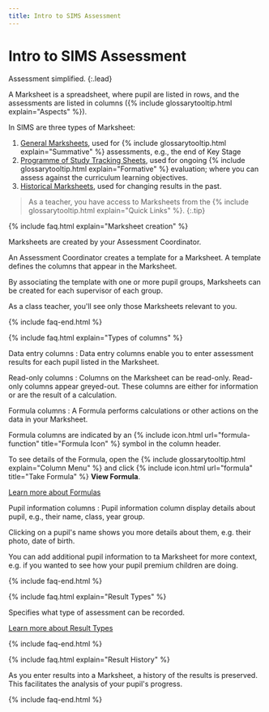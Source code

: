 ```yaml
---
title: Intro to SIMS Assessment
---
```


# Intro to SIMS Assessment

Assessment simplified.
{:.lead}

A Marksheet is a spreadsheet, where pupil are listed in rows, and the assessments are listed in columns ({% include glossarytooltip.html explain="Aspects" %}).

In SIMS are three types of Marksheet:

1. [General Marksheets](marksheets/ms-ass), used for {% include glossarytooltip.html explain="Summative" %} assessments, e.g., the end of Key Stage
1. [Programme of Study Tracking Sheets](marksheets/ms-pos), used for ongoing {% include glossarytooltip.html explain="Formative" %} evaluation; where you can assess against the curriculum learning objectives.
1. [Historical Marksheets](marksheets/ms-historical), used for changing results in the past.

> As a teacher, you have access to Marksheets from the {% include glossarytooltip.html explain="Quick Links" %}.
{:.tip}

{% include faq.html explain="Marksheet creation" %}

Marksheets are created by your Assessment Coordinator.

An Assessment Coordinator creates a template for a Marksheet. A template defines the columns that appear in the Marksheet.

By associating the template with one or more pupil groups, Marksheets can be created for each supervisor of each group.

As a class teacher, you'll see only those Marksheets relevant to you.

{% include faq-end.html  %}

{% include faq.html explain="Types of columns" %}

Data entry columns
: Data entry columns enable you to enter assessment results for each pupil listed in the Marksheet.

Read-only columns
: Columns on the Marksheet can be read-only. Read-only columns appear greyed-out. These columns are either for information or are the result of a calculation.

Formula columns
: A Formula performs calculations or other actions on the data in your Marksheet. 

Formula columns are indicated by an {% include icon.html url="formula-function" title="Formula Icon" %} symbol in the column header.

To see details of the Formula, open the {% include glossarytooltip.html explain="Column Menu" %} and click {% include icon.html url="formula" title="Take Formula" %} **View Formula**.

[Learn more about Formulas](formulas-intro)

Pupil information columns
: Pupil information column display details about pupil, e.g., their name, class, year group.

Clicking on a pupil's name shows you more details about them, e.g. their photo, date of birth.

You can add additional pupil information to ta Marksheet for more context, e.g. if you wanted to see how your pupil premium children are doing.

{% include faq-end.html  %}

{% include faq.html explain="Result Types" %}

Specifies what type of assessment can be recorded.

[Learn more about Result Types](result-types)

{% include faq-end.html  %}

{% include faq.html explain="Result History" %}

As you enter results into a Marksheet, a history of the results is preserved. This facilitates the analysis of your pupil's progress.

{% include faq-end.html  %}